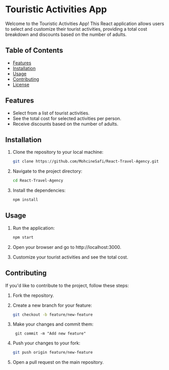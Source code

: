 # Touristic Activities App

Welcome to the Touristic Activities App! This React application allows users to select and customize their tourist activities, providing a total cost breakdown and discounts based on the number of adults.

## Table of Contents

- [Features](#features)
- [Installation](#installation)
- [Usage](#usage)
- [Contributing](#contributing)
- [License](#license)

## Features

- Select from a list of tourist activities.
- See the total cost for selected activities per person.
- Receive discounts based on the number of adults.

## Installation

1. Clone the repository to your local machine:

   ```bash
   git clone https://github.com/MohcineSafi/React-Travel-Agency.git
   ```

2. Navigate to the project directory:

    ```bash
    cd React-Travel-Agency
    ```

3. Install the dependencies:
    ```bash
    npm install    
    ```

## Usage

1. Run the application:

    ```bash
    npm start
    ```

2. Open your browser and go to http://localhost:3000.

3. Customize your tourist activities and see the total cost.

## Contributing

If you'd like to contribute to the project, follow these steps:

1. Fork the repository.

2. Create a new branch for your feature:

    ```bash
    git checkout -b feature/new-feature
    ```

3. Make your changes and commit them:

        git commit -m "Add new feature"

4. Push your changes to your fork:

    ```bash
    git push origin feature/new-feature
    ```

5. Open a pull request on the main repository.

